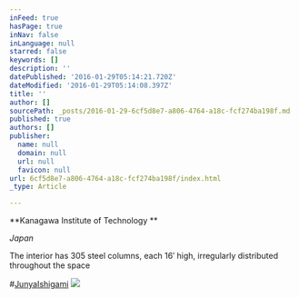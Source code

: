 ```yaml
---
inFeed: true
hasPage: true
inNav: false
inLanguage: null
starred: false
keywords: []
description: ''
datePublished: '2016-01-29T05:14:21.720Z'
dateModified: '2016-01-29T05:14:08.397Z'
title: ''
author: []
sourcePath: _posts/2016-01-29-6cf5d8e7-a806-4764-a18c-fcf274ba198f.md
published: true
authors: []
publisher:
  name: null
  domain: null
  url: null
  favicon: null
url: 6cf5d8e7-a806-4764-a18c-fcf274ba198f/index.html
_type: Article

---
```

**Kanagawa Institute of Technology **

_Japan_

The interior has 305 steel columns, each 16′ high, irregularly distributed throughout the space 

\#[JunyaIshigami][0]
![](https://the-grid-user-content.s3-us-west-2.amazonaws.com/f9c7dd36-051d-431f-982f-6891c354dc78.jpg)

[0]: http://t.umblr.com/redirect?z=http%3A%2F%2Fwww.iconeye.com%2F404%2Fitem%2F3544-junya-ishigami&t=ZTIxYmViZmVhZjJmMzBkYTZiNWI2YzQwMzVlZGQwNjhhNjAzNzFkOCxadkNuUVE1cQ%3D%3D